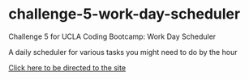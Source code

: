 # challenge-5-work-day-scheduler
Challenge 5 for UCLA Coding Bootcamp: Work Day Scheduler

A daily scheduler for various tasks you might need to do by the hour

[Click here to be directed to the site](https://joejhansen.github.io/challenge-5-work-day-scheduler/Develop/index.html)
